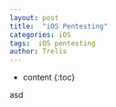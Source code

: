 ```yaml
---
layout: post
title:  "iOS Pentesting"
categories: iOS
tags:  iOS pentesting
author: Trelis
---
```


* content
{:toc}

asd




